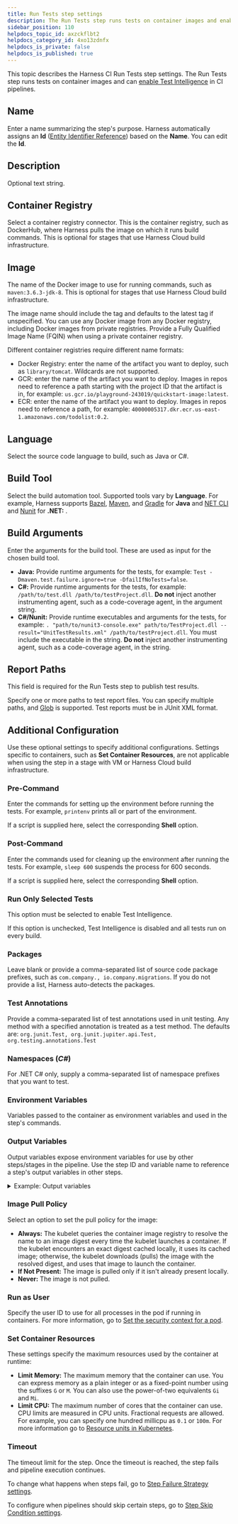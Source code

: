 ```yaml
---
title: Run Tests step settings
description: The Run Tests step runs tests on container images and enables Test Intelligence.
sidebar_position: 110
helpdocs_topic_id: axzckflbt2
helpdocs_category_id: 4xo13zdnfx
helpdocs_is_private: false
helpdocs_is_published: true
---
```


This topic describes the Harness CI Run Tests step settings. The Run Tests step runs tests on container images and can [enable Test Intelligence](../use-ci/set-up-test-intelligence/set-up-test-intelligence.md) in CI pipelines.

## Name

Enter a name summarizing the step's purpose. Harness automatically assigns an **Id** ([Entity Identifier Reference](../../platform/20_References/entity-identifier-reference.md)) based on the **Name**. You can edit the **Id**.

## Description

Optional text string.

## Container Registry

Select a container registry connector. This is the container registry, such as DockerHub, where Harness pulls the image on which it runs build commands. This is optional for stages that use Harness Cloud build infrastructure.

## Image

The name of the Docker image to use for running commands, such as `maven:3.6.3-jdk-8`. This is optional for stages that use Harness Cloud build infrastructure.

The image name should include the tag and defaults to the latest tag if unspecified. You can use any Docker image from any Docker registry, including Docker images from private registries. Provide a Fully Qualified Image Name (FQIN) when using a private container registry.

Different container registries require different name formats:

* Docker Registry: enter the name of the artifact you want to deploy, such as `library/tomcat`. Wildcards are not supported.
* GCR: enter the name of the artifact you want to deploy. Images in repos need to reference a path starting with the project ID that the artifact is in, for example: `us.gcr.io/playground-243019/quickstart-image:latest`.
* ECR: enter the name of the artifact you want to deploy. Images in repos need to reference a path, for example: `40000005317.dkr.ecr.us-east-1.amazonaws.com/todolist:0.2`.

## Language

Select the source code language to build, such as Java or C#.

## Build Tool

Select the build automation tool. Supported tools vary by **Language**. For example, Harness supports [Bazel](https://bazel.build/), [Maven](https://maven.apache.org/), and [Gradle](https://gradle.org/) for **Java** and [NET CLI](https://docs.microsoft.com/en-us/dotnet/core/tools/) and [Nunit](https://nunit.org/) for **.NET:** .

## Build Arguments

Enter the arguments for the build tool. These are used as input for the chosen build tool.

* **Java:** Provide runtime arguments for the tests, for example: `Test -Dmaven.test.failure.ignore=true -DfailIfNoTests=false`.
* **C#:** Provide runtime arguments for the tests, for example: `/path/to/test.dll /path/to/testProject.dll`. **Do not** inject another instrumenting agent, such as a code-coverage agent, in the argument string.
* **C#/Nunit:** Provide runtime executables and arguments for the tests, for example: `. "path/to/nunit3-console.exe" path/to/TestProject.dll --result="UnitTestResults.xml" /path/to/testProject.dll`. You must include the executable in the string. **Do not** inject another instrumenting agent, such as a code-coverage agent, in the string.

## Report Paths

This field is required for the Run Tests step to publish test results.

Specify one or more paths to test report files. You can specify multiple paths, and [Glob](https://en.wikipedia.org/wiki/Glob_(programming)) is supported. Test reports must be in JUnit XML format.

## Additional Configuration

Use these optional settings to specify additional configurations. Settings specific to containers, such as **Set Container Resources**, are not applicable when using the step in a stage with VM or Harness Cloud build infrastructure.

### Pre-Command

Enter the commands for setting up the environment before running the tests. For example, `printenv` prints all or part of the environment.

If a script is supplied here, select the corresponding **Shell** option.

### Post-Command

Enter the commands used for cleaning up the environment after running the tests. For example, `sleep 600` suspends the process for 600 seconds.

If a script is supplied here, select the corresponding **Shell** option.

### Run Only Selected Tests

This option must be selected to enable Test Intelligence.

If this option is unchecked, Test Intelligence is disabled and all tests run on every build.

### Packages

Leave blank or provide a comma-separated list of source code package prefixes, such as `com.company., io.company.migrations`. If you do not provide a list, Harness auto-detects the packages.

### Test Annotations

Provide a comma-separated list of test annotations used in unit testing. Any method with a specified annotation is treated as a test method. The defaults are: `org.junit.Test, org.junit.jupiter.api.Test, org.testing.annotations.Test`

### Namespaces (*C#*)

For .NET C# only, supply a comma-separated list of namespace prefixes that you want to test.

### Environment Variables

Variables passed to the container as environment variables and used in the step's commands.

### Output Variables

Output variables expose environment variables for use by other steps/stages in the pipeline. Use the step ID and variable name to reference a step's output variables in other steps.

<details>
<summary>Example: Output variables</summary>

Assume there is a pipeline that has a step called `Step1` with the **Id** `S1`.

The **Command** for `Step1` contains the following expression to export a variable: `export myVar=varValue`

To use this exported variable in another step in the pipeline, the varible must be declared in `Step1`'s **Output Variables**.

![](./static/configure-run-tests-step-settings-513.png)

Later in the same pipeline, the **Command** for a Run step includes the following expression to reference the output variable from the `S1` step: `echo <+S1.output.outputVariables.myVar>`

![Referencing the S1 output variable](./static/configure-run-tests-step-settings-514.png)

Use the following syntax to reference output variables between steps in the same stage: `<+[stepID].output.outputVariables.[varName]>`

Use the following syntax to reference output variables between steps in different stages: `<+stages.[stageID].execution.steps.[stepID].output.outputVariables.[varName]>`

</details>

### Image Pull Policy

Select an option to set the pull policy for the image:

* **Always:** The kubelet queries the container image registry to resolve the name to an image digest every time the kubelet launches a container. If the kubelet encounters an exact digest cached locally, it uses its cached image; otherwise, the kubelet downloads (pulls) the image with the resolved digest, and uses that image to launch the container.
* **If Not Present:** The image is pulled only if it isn't already present locally.
* **Never:** The image is not pulled.

### Run as User

Specify the user ID to use for all processes in the pod if running in containers. For more information, go to [Set the security context for a pod](https://kubernetes.io/docs/tasks/configure-pod-container/security-context/#set-the-security-context-for-a-pod).

### Set Container Resources

These settings specify the maximum resources used by the container at runtime:

* **Limit Memory:** The maximum memory that the container can use. You can express memory as a plain integer or as a fixed-point number using the suffixes `G` or `M`. You can also use the power-of-two equivalents `Gi` and `Mi`.
* **Limit CPU:** The maximum number of cores that the container can use. CPU limits are measured in CPU units. Fractional requests are allowed. For example, you can specify one hundred millicpu as `0.1` or `100m`. For more information go to [Resource units in Kubernetes](https://kubernetes.io/docs/concepts/configuration/manage-resources-containers/#resource-units-in-kubernetes).

### Timeout

The timeout limit for the step. Once the timeout is reached, the step fails and pipeline execution continues.

To change what happens when steps fail, go to [Step Failure Strategy settings](../../platform/8_Pipelines/w_pipeline-steps-reference/step-failure-strategy-settings.md).

To configure when pipelines should skip certain steps, go to [Step Skip Condition settings](/docs/platform/8_Pipelines/w_pipeline-steps-reference/step-skip-condition-settings.md).
